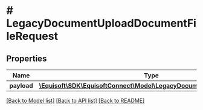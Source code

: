 # # LegacyDocumentUploadDocumentFileRequest

## Properties

Name | Type | Description | Notes
------------ | ------------- | ------------- | -------------
**payload** | [**\Equisoft\SDK\EquisoftConnect\Model\LegacyDocumentBase64FilePayload**](LegacyDocumentBase64FilePayload.md) |  | [optional] 

[[Back to Model list]](../../README.md#documentation-for-models) [[Back to API list]](../../README.md#documentation-for-api-endpoints) [[Back to README]](../../README.md)


